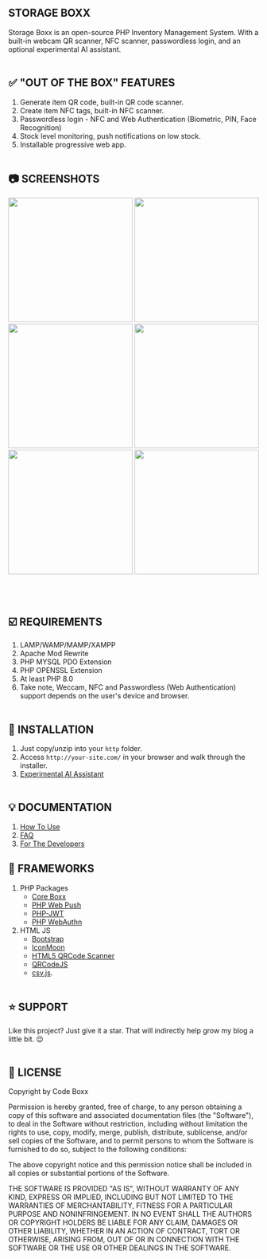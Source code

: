 ## STORAGE BOXX
Storage Boxx is an open-source PHP Inventory Management System. With a built-in webcam QR scanner, NFC scanner, passwordless login, and an optional experimental AI assistant.
<br><br>

## :white_check_mark: "OUT OF THE BOX" FEATURES
1) Generate item QR code, built-in QR code scanner.
2) Create item NFC tags, built-in NFC scanner.
3) Passwordless login - NFC and Web Authentication (Biometric, PIN, Face Recognition)
4) Stock level monitoring, push notifications on low stock.
5) Installable progressive web app.
<br><br>

## :camera: SCREENSHOTS
<p float="left">
  <img width="250" src="https://github.com/code-boxx/Storage-Boxx-PHP-Inventory-System/blob/main/assets/storage-boxx-1.png">
  <img width="250" src="https://github.com/code-boxx/Storage-Boxx-PHP-Inventory-System/blob/main/assets/storage-boxx-2.png">
  <img width="250" src="https://github.com/code-boxx/Storage-Boxx-PHP-Inventory-System/blob/main/assets/storage-boxx-3.png">
  <img width="250" src="https://github.com/code-boxx/Storage-Boxx-PHP-Inventory-System/blob/main/assets/storage-boxx-4.png">
  <img width="250" src="https://github.com/code-boxx/Storage-Boxx-PHP-Inventory-System/blob/main/assets/storage-boxx-5.png">
  <img width="250" src="https://github.com/code-boxx/Storage-Boxx-PHP-Inventory-System/blob/main/assets/storage-boxx-6.png">
</p>
<br><br>

## :ballot_box_with_check: REQUIREMENTS
1) LAMP/WAMP/MAMP/XAMPP
2) Apache Mod Rewrite
3) PHP MYSQL PDO Extension
4) PHP OPENSSL Extension
5) At least PHP 8.0
6) Take note, Weccam, NFC and Passwordless (Web Authentication) support depends on the user's device and browser.
<br><br>

## :floppy_disk: INSTALLATION
1) Just copy/unzip into your `http` folder.
2) Access `http://your-site.com/` in your browser and walk through the installer.
3) [Experimental AI Assistant](https://github.com/code-boxx/Storage-Boxx-AI)
<br><br>

## :bulb: DOCUMENTATION
1) [How To Use](https://code-boxx.com/storage-boxx-php-inventory-system/#sec-use)
2) [FAQ](https://code-boxx.com/storage-boxx-php-inventory-system/#sec-faq)
3) [For The Developers](https://code-boxx.com/storage-boxx-php-inventory-system/#sec-dev)

## :electric_plug: FRAMEWORKS
1) PHP Packages
   - [Core Boxx](https://code-boxx.com/core-boxx-php-framework/)
   - [PHP Web Push](https://github.com/web-push-libs/web-push-php)
   - [PHP-JWT](https://github.com/firebase/php-jwt)
   - [PHP WebAuthn](https://github.com/lbuchs/WebAuthn/tree/master)
2) HTML JS
   - [Bootstrap](https://getbootstrap.com/)
   - [IconMoon](https://icomoon.io/)
   - [HTML5 QRCode Scanner](https://github.com/mebjas/html5-qrcode)
   - [QRCodeJS](https://davidshimjs.github.io/qrcodejs/)
   - [csv.js](https://github.com/okfn/csv.js/).
<br><br>

## :star: SUPPORT
Like this project? Just give it a star. That will indirectly help grow my blog a little bit. :wink:
<br><br>

## :newspaper: LICENSE
Copyright by Code Boxx

Permission is hereby granted, free of charge, to any person obtaining a copy
of this software and associated documentation files (the "Software"), to deal
in the Software without restriction, including without limitation the rights
to use, copy, modify, merge, publish, distribute, sublicense, and/or sell
copies of the Software, and to permit persons to whom the Software is
furnished to do so, subject to the following conditions:

The above copyright notice and this permission notice shall be included in all
copies or substantial portions of the Software.

THE SOFTWARE IS PROVIDED "AS IS", WITHOUT WARRANTY OF ANY KIND, EXPRESS OR
IMPLIED, INCLUDING BUT NOT LIMITED TO THE WARRANTIES OF MERCHANTABILITY,
FITNESS FOR A PARTICULAR PURPOSE AND NONINFRINGEMENT. IN NO EVENT SHALL THE
AUTHORS OR COPYRIGHT HOLDERS BE LIABLE FOR ANY CLAIM, DAMAGES OR OTHER
LIABILITY, WHETHER IN AN ACTION OF CONTRACT, TORT OR OTHERWISE, ARISING FROM,
OUT OF OR IN CONNECTION WITH THE SOFTWARE OR THE USE OR OTHER DEALINGS IN THE
SOFTWARE.